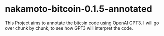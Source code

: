 # nakamoto-bitcoin-0.1.5-annotated

This Project aims to annotate the bitcoin code using OpenAI GPT3. 
I will go over chunk by chunk, to see how GPT3 will interpret the code.
